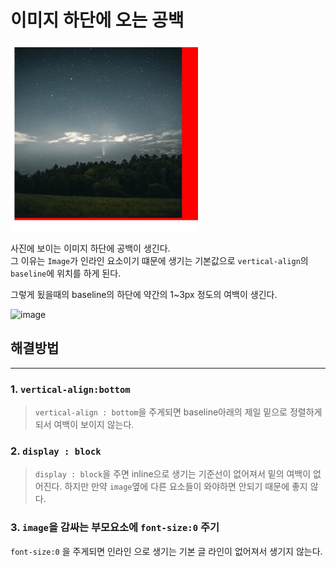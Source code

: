 이미지 하단에 오는 공백
===
<img src='../Images/imageunderblank.jpg' width="300" height="300">

사진에 보이는 이미지 하단에 공백이 생긴다.<br>
그 이유는 `Image`가 인라인 요소이기 떄문에 생기는 기본값으로 `vertical-align`의 `baseline`에 위치를 하게 된다.

그렇게 됬을때의 baseline의 하단에 약간의 1~3px 정도의 여백이 생긴다.

![image](https://i.stack.imgur.com/bNwiG.png)


## 해결방법
---

### 1. `vertical-align:bottom`

> `vertical-align : bottom`을 주게되면 baseline아래의 제일 밑으로 정렬하게되서 여백이 보이지 않는다.
### 2. `display : block`
> `display : block`을 주면 inline으로 생기는 기준선이 없어져서 밑의 여백이 없어진다. 하지만 만약 `image`옆에 다른 요소들이 와야하면 안되기 때문에 좋지 않다.
### 3. `image`을 감싸는 부모요소에 `font-size:0` 주기
`font-size:0` 을 주게되면 인라인 으로 생기는 기본 글 라인이 없어져서 생기지 않는다.